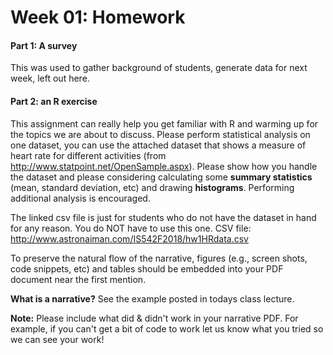 # Week 01: Homework

#### Part 1: A survey 
 This was used to gather background of students, generate data for next week, left out here.
 
#### Part 2: an R exercise

This assignment can really help you get familiar with R and warming up for the topics we are about to discuss. Please perform statistical analysis on one dataset, you can use the attached dataset that shows a measure of heart rate for different activities (from http://www.statpoint.net/OpenSample.aspx). Please show how you handle the dataset and please considering calculating some **summary statistics** (mean, standard deviation, etc) and drawing **histograms**. Performing additional analysis is encouraged. 

The linked csv file is just for students who do not have the dataset in hand for any reason. You do NOT have to use this one.  CSV file: http://www.astronaiman.com/IS542F2018/hw1HRdata.csv 

To preserve the natural flow of the narrative, figures (e.g., screen shots, code snippets, etc) and tables should be embedded into your PDF document near the first mention.

**What is a narrative?**  See the example posted in todays class lecture.

**Note:** Please include what did & didn't work in your narrative PDF.  For example, if you can't get a bit of code to work let us know what you tried so we can see your work!
